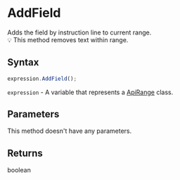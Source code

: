 # AddField

Adds the field by instruction line to current range.\
💡  This method removes text within range. 

## Syntax

```javascript
expression.AddField();
```

`expression` - A variable that represents a [ApiRange](../ApiRange.md) class.

## Parameters

This method doesn't have any parameters.

## Returns

boolean